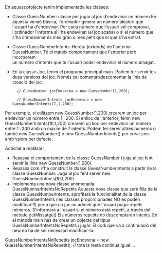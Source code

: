 En aquest projecte tenim implementada les classes:

- Classe GuessNumber: classe per jugar al joc d'endevinar un número
  En aquesta versió bàsica, l'ordinador genera un número aleatori que
  l'usuari ha d'endevinar. Per cada número que l'usuari vol comprovar, l'ordinador l'informa
  si l'ha endevinat (el joc acaba) o si el número que s'ha d'endevinar és més gran o més petit
  que el que s'ha entrat. 
- Classe GuessNumberIntents: Hereta (extends) de l'anterior GuessNumber.
  Té el mateix comportament que l'anterior però incorporem  
  un número d'intents que té l'usuari poder endevinar el número amagat.
 
- En la classe Joc, tenim el programa principal main. Podem fer servir les dues versions del joc.
Només cal comentat/descomentar la línia de creació del joc.
       
        // GuessNumber jocEndevina = new GuessNumber(1,200);        
       
        // GuessNumberIntents jocEndevina = new GuessNumberIntents(7,1,200);

 Per exemple, si utilitzem  new GuessNumber(1,200) crearem un joc per endevinar un número entre 1 i 200.
 Si enlloc de l'anterior, femn new GuessNumberIntents(10,1,200) crearem un koc per endevinar un número entre 1 i 200 amb un màxim de 7 intents.
 Podem fer servir altres numeros o també new GuessNumber() o new GuessNumberIntents() per crear jocs amb valors per defecte.

Activitat a realitzar:
- Repassa el comportament de la classe GuessNumber i juga al joc fent servir la línia new GuessNumber(1,200).
- Repassa com s'ha construit la classe GuessNumberIntents a partir de la classe GuessNumber. Juga al joc fent servir 
 new GuessNumberIntents(10,1,200)
- Implementa una nova classe anomenada GuessNumnerIntentsNoRepetits
Aquesta nova classe que serà filla de la classe GuessNumberIntents, aprofitarà la funcionalitat
de la classe GuessNumberIntents (les classes proporcionades NO es poden modificar!!!)
per a que un joc no admeti que l'usuari pugui repetir números.
S'informarà a l'usuari si el número està repetit, a través del mètode getMissatge()
Els números repetits no descomptaran intents.
En el mètode main has de crear un objecte del tipus GuessNumberIntentsNoRepetits i jugar. El codi que va a continuació del
new no ha de ser necessari modificar-lo.

GuessNumberIntentsNoRepetits jocEndevina = new GuessNumberIntentsNoRepetit();
// tota la resta continua igual
...